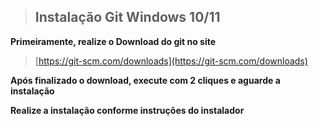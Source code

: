 > ## Instalação Git Windows 10/11

**Primeiramente, realize o Download do git no site**

> [https://git-scm.com/downloads](https://git-scm.com/downloads)

**Após finalizado o download, execute com 2 cliques e aguarde a instalação**

**Realize a instalação conforme instruções do instalador**